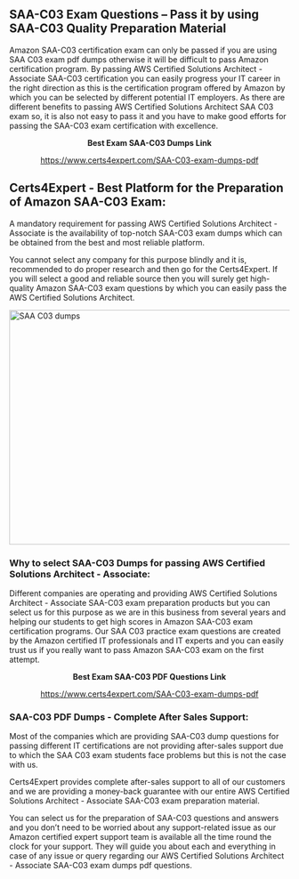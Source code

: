 <h2><strong>SAA-C03 Exam Questions &ndash; Pass it by using SAA-C03 Quality Preparation Material</strong></h2>
<p>Amazon SAA-C03 certification exam can only be passed if you are using SAA C03 exam pdf dumps otherwise it will be difficult to pass Amazon certification program. By passing AWS Certified Solutions Architect - Associate SAA-C03 certification you can easily progress your IT career in the right direction as this is the certification program offered by Amazon by which you can be selected by different potential IT employers. As there are different benefits to passing AWS Certified Solutions Architect SAA C03 exam so, it is also not easy to pass it and you have to make good efforts for passing the SAA-C03 exam certification with excellence.</p>
<p style="text-align: center;"><strong>Best Exam SAA-C03 Dumps Link</strong></p>
<p style="text-align: center;"><a href="exam%20link">https://www.certs4expert.com/SAA-C03-exam-dumps-pdf</a></p>
<h2><strong>Certs4Expert - Best Platform for the Preparation of Amazon SAA-C03 Exam:&nbsp; </strong></h2>
<p>A mandatory requirement for passing AWS Certified Solutions Architect - Associate is the availability of top-notch SAA-C03 exam dumps which can be obtained from the best and most reliable platform.</p>
<p>You cannot select any company for this purpose blindly and it is, recommended to do proper research and then go for the Certs4Expert. If you will select a good and reliable source then you will surely get high-quality Amazon SAA-C03 exam questions by which you can easily pass the AWS Certified Solutions Architect.</p>
<p><img style="display: block; margin-left: auto; margin-right: auto;" src="https://i.imgur.com/cCy1yN2.png" alt="SAA C03 dumps" width="750" height="422" /></p>
<h3><strong>Why to select SAA-C03 Dumps for passing AWS Certified Solutions Architect - Associate:</strong></h3>
<p>Different companies are operating and providing AWS Certified Solutions Architect - Associate SAA-C03 exam preparation products but you can select us for this purpose as we are in this business from several years and helping our students to get high scores in Amazon SAA-C03 exam certification programs. Our SAA C03 practice exam questions are created by the Amazon certified IT professionals and IT experts and you can easily trust us if you really want to pass Amazon SAA-C03 exam on the first attempt.</p>
<p style="text-align: center;"><strong>Best Exam SAA-C03 PDF Questions Link</strong></p>
<p style="text-align: center;"><a href="exam%20link">https://www.certs4expert.com/SAA-C03-exam-dumps-pdf</a></p>
<h3><strong>SAA-C03 PDF Dumps - Complete After Sales Support:</strong></h3>
<p>Most of the companies which are providing SAA-C03 dump questions for passing different IT certifications are not providing after-sales support due to which the SAA C03 exam students face problems but this is not the case with us.</p>
<p>Certs4Expert provides complete after-sales support to all of our customers and we are providing a money-back guarantee with our entire AWS Certified Solutions Architect - Associate SAA-C03 exam preparation material.</p>
<p>You can select us for the preparation of SAA-C03 questions and answers and you don&rsquo;t need to be worried about any support-related issue as our Amazon certified expert support team is available all the time round the clock for your support. They will guide you about each and everything in case of any issue or query regarding our AWS Certified Solutions Architect - Associate SAA-C03 exam dumps pdf questions.</p>
